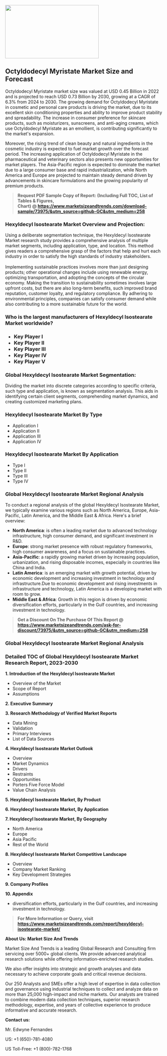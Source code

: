 <p><img class="alignnone size-medium wp-image-20088" src="https://ffe5etoiles.com/wp-content/uploads/2024/12/MST1-300x171.png" alt="" width="300" height="171" /></p><h2>Octyldodecyl Myristate Market Size and Forecast</h2><p>Octyldodecyl Myristate market size was valued at USD 0.45 Billion in 2022 and is projected to reach USD 0.73 Billion by 2030, growing at a CAGR of 6.3% from 2024 to 2030. The growing demand for Octyldodecyl Myristate in cosmetic and personal care products is driving the market, due to its excellent skin conditioning properties and ability to improve product stability and spreadability. The increase in consumer preference for skincare products, such as moisturizers, sunscreens, and anti-aging creams, which use Octyldodecyl Myristate as an emollient, is contributing significantly to the market's expansion.</p><p>Moreover, the rising trend of clean beauty and natural ingredients in the cosmetic industry is expected to fuel market growth over the forecast period. The increasing application of Octyldodecyl Myristate in the pharmaceutical and veterinary sectors also presents new opportunities for market players. The Asia-Pacific region is expected to dominate the market due to a large consumer base and rapid industrialization, while North America and Europe are projected to maintain steady demand driven by advancements in skincare formulations and the growing popularity of premium products.</p></p><blockquote id="" class=""><strong>Request PDF Sample Copy of Report: (Including Full TOC, List of Tables &amp; Figures, Chart)&nbsp;@&nbsp;<strong><a href="https://www.marketsizeandtrends.com/download-sample/73975/&utm_source=github-GC&utm_medium=258" target="_blank">https://www.marketsizeandtrends.com/download-sample/73975/&utm_source=github-GC&utm_medium=258</a></strong></strong></blockquote><h3 id="" class="">Hexyldecyl Isostearate Market&nbsp;Overview and Projection:</h3><p id="" class="">Using a deliberate segmentation technique, the Hexyldecyl Isostearate Market research study provides a comprehensive analysis of multiple market segments, including application, type, and location. This method gives readers a comprehensive grasp of the factors that help and hurt each industry in order to satisfy the high standards of industry stakeholders. <br /> <br />Implementing sustainable practices involves more than just designing products; other operational changes include using renewable energy, optimizing transportation, and adopting the concepts of the circular economy. Making the transition to sustainability sometimes involves large upfront costs, but there are also long-term benefits, such improved brand reputation, customer loyalty, and regulatory compliance. By adhering to environmental principles, companies can satisfy consumer demand while also contributing to a more sustainable future for the world.</p><h3 id="" class="">Who is the largest manufacturers of&nbsp;Hexyldecyl Isostearate Market worldwide?</h3><h3 class=""><p><ul><li>Key Player I </li><li> Key Player II </li><li> Key Player III </li><li> Key Player IV </li><li> Key Player V</li></ul></p></h3><h3 id="" class="">Global&nbsp;Hexyldecyl Isostearate Market Segmentation:</h3><p id="" class="">Dividing the market into discrete categories according to specific criteria, such type and application, is known as segmentation analysis. This aids in identifying certain client segments, comprehending market dynamics, and creating customized marketing plans.</p><h3 id="" class="">Hexyldecyl Isostearate Market&nbsp;By Type</h3><p><p><ul><li>Application I </li><li> Application II </li><li> Application III </li><li> Application IV</p></li></ul></p></p><h3 id="" class="">Hexyldecyl Isostearate Market&nbsp;By Application</h3><p class=""><p><ul><li>Type I </li><li> Type II </li><li> Type III </li><li> Type IV</li></ul></p></p><h3 id="" class="">Global Hexyldecyl Isostearate Market Regional Analysis</h3><p id="" class="">To conduct a regional analysis of the global Hexyldecyl Isostearate Market, we typically examine various regions such as North America, Europe, Asia-Pacific, Latin America, and the Middle East &amp; Africa. Here's a brief overview:</p><ul><li><strong>North America</strong>: is often a leading market due to advanced technology infrastructure, high consumer demand, and significant investment in R&amp;D.</li><li><strong>Europe</strong>: strong market presence with robust regulatory frameworks, high consumer awareness, and a focus on sustainable practices.</li><li><strong>Asia-Pacific</strong>: a rapidly growing market driven by increasing population, urbanization, and rising disposable incomes, especially in countries like China and India.</li><li><strong>Latin America</strong>: is an emerging market with growth potential, driven by economic development and increasing investment in technology and infrastructure.Due to economic development and rising investments in infrastructure and technology, Latin America is a developing market with room to grow.</li><li><strong>Middle East &amp; Africa</strong>: Growth in this region is driven by economic diversification efforts, particularly in the Gulf countries, and increasing investment in technology.</li></ul><blockquote id="" class=""><strong>Get a Discount On The Purchase Of This Report @ <strong><a href="https://www.marketsizeandtrends.com/ask-for-discount/73975/&utm_source=github-GC&utm_medium=258" target="_blank">https://www.marketsizeandtrends.com/ask-for-discount/73975/&utm_source=github-GC&utm_medium=258</a></strong></strong></blockquote><h3 id="" class="">Global Hexyldecyl Isostearate Market Regional Analysis</h3><h3 id="" class="">Detailed TOC of Global Hexyldecyl Isostearate Market Research Report, 2023-2030</h3><p id="" class=""><strong>1. Introduction of the Hexyldecyl Isostearate Market</strong></p><ul><li>Overview of the Market</li><li>Scope of Report</li><li>Assumptions</li></ul><p id="" class=""><strong>2. Executive Summary</strong></p><p id="" class=""><strong>3. Research Methodology of Verified Market Reports</strong></p><ul><li>Data Mining</li><li>Validation</li><li>Primary Interviews</li><li>List of Data Sources</li></ul><p id="" class=""><strong>4. Hexyldecyl Isostearate Market Outlook</strong></p><ul><li>Overview</li><li>Market Dynamics</li><li>Drivers</li><li>Restraints</li><li>Opportunities</li><li>Porters Five Force Model</li><li>Value Chain Analysis</li></ul><p id="" class=""><strong>5. Hexyldecyl Isostearate Market, By Product</strong></p><p id="" class=""><strong>6. Hexyldecyl Isostearate Market, By Application</strong></p><p id="" class=""><strong>7. Hexyldecyl Isostearate Market, By Geography</strong></p><ul><li>North America</li><li>Europe</li><li>Asia Pacific</li><li>Rest of the World</li></ul><p id="" class=""><strong>8. Hexyldecyl Isostearate Market Competitive Landscape</strong></p><ul><li>Overview</li><li>Company Market Ranking</li><li>Key Development Strategies</li></ul><p id="" class=""><strong>9. Company Profiles</strong></p><p id="" class=""><strong>10. Appendix</strong></p><ul><li>diversification efforts, particularly in the Gulf countries, and increasing investment in technology.</li></ul><blockquote id="" class=""><strong>For More Information or Query, visit <strong><strong><a href="https://www.marketsizeandtrends.com/report/hexyldecyl-isostearate-market/" target="_blank">https://www.marketsizeandtrends.com/report/hexyldecyl-isostearate-market/</a></strong></strong></strong></blockquote><p id="" class=""><strong>About Us: Market Size And Trends</strong></p><p id="" class="">Market Size And Trends is a leading Global Research and Consulting firm servicing over 5000+ global clients. We provide advanced analytical research solutions while offering information-enriched research studies.</p><p id="" class="">We also offer insights into strategic and growth analyses and data necessary to achieve corporate goals and critical revenue decisions.</p><p id="" class="">Our 250 Analysts and SMEs offer a high level of expertise in data collection and governance using industrial techniques to collect and analyze data on more than 25,000 high-impact and niche markets. Our analysts are trained to combine modern data collection techniques, superior research methodology, expertise, and years of collective experience to produce informative and accurate research.</p><p id="" class=""><strong>Contact us:</strong></p><p id="" class="">Mr. Edwyne Fernandes</p><p id="" class="">US: +1 (650)-781-4080</p><p id="" class="">US Toll-Free: +1 (800)-782-1768</p>

